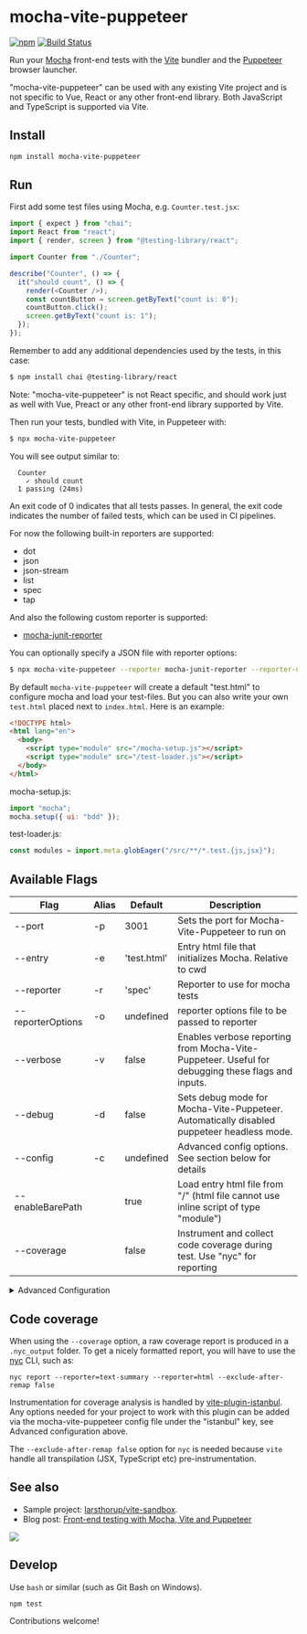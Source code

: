 # mocha-vite-puppeteer

[![npm](https://img.shields.io/npm/v/mocha-vite-puppeteer)](https://www.npmjs.com/package/mocha-vite-puppeteer)
[![Build Status](https://github.com/larsthorup/mocha-vite-puppeteer/actions/workflows/ci.yml/badge.svg)](https://github.com/larsthorup/mocha-vite-puppeteer/actions/workflows/ci.yml)

Run your [Mocha](https://mochajs.org/) front-end tests with the [Vite](https://vitejs.dev/) bundler and the [Puppeteer](https://pptr.dev/) browser launcher.

"mocha-vite-puppeteer" can be used with any existing Vite project and is not specific to Vue, React or any other front-end library. Both JavaScript and TypeScript is supported via Vite.

## Install

```bash
npm install mocha-vite-puppeteer
```

## Run

First add some test files using Mocha, e.g. `Counter.test.jsx`:

```js
import { expect } from "chai";
import React from "react";
import { render, screen } from "@testing-library/react";

import Counter from "./Counter";

describe("Counter", () => {
  it("should count", () => {
    render(<Counter />);
    const countButton = screen.getByText("count is: 0");
    countButton.click();
    screen.getByText("count is: 1");
  });
});
```

Remember to add any additional dependencies used by the tests, in this case:

```bash
$ npm install chai @testing-library/react
```

Note: "mocha-vite-puppeteer" is not React specific, and should work just as well with Vue, Preact or any other front-end library supported by Vite.

Then run your tests, bundled with Vite, in Puppeteer with:

```bash
$ npx mocha-vite-puppeteer
```

You will see output similar to:

```text
  Counter
    ✓ should count
  1 passing (24ms)
```

An exit code of 0 indicates that all tests passes. In general, the exit code indicates the number of failed tests, which can be used in CI pipelines.

For now the following built-in reporters are supported:

- dot
- json
- json-stream
- list
- spec
- tap

And also the following custom reporter is supported:

- [mocha-junit-reporter](https://www.npmjs.com/package/mocha-junit-reporter)

You can optionally specify a JSON file with reporter options:

```bash
$ npx mocha-vite-puppeteer --reporter mocha-junit-reporter --reporter-options mocha-junit-reporter.config.json
```

By default `mocha-vite-puppeteer` will create a default "test.html" to configure mocha and load your test-files. But you can also write your own `test.html` placed next to `index.html`. Here is an example:

```html
<!DOCTYPE html>
<html lang="en">
  <body>
    <script type="module" src="/mocha-setup.js"></script>
    <script type="module" src="/test-loader.js"></script>
  </body>
</html>
```

mocha-setup.js:

```js
import "mocha";
mocha.setup({ ui: "bdd" });
```

test-loader.js:

```js
const modules = import.meta.globEager("/src/**/*.test.{js,jsx}");
```

## Available Flags

| Flag              | Alias | Default     | Description                                                                                       |
| ----------------- | ----- | ----------- | ------------------------------------------------------------------------------------------------- |
| --port            | -p    | 3001        | Sets the port for Mocha-Vite-Puppeteer to run on                                                  |
| --entry           | -e    | 'test.html' | Entry html file that initializes Mocha. Relative to cwd                                           |
| --reporter        | -r    | 'spec'      | Reporter to use for mocha tests                                                                   |
| --reporterOptions | -o    | undefined   | reporter options file to be passed to reporter                                                    |
| --verbose         | -v    | false       | Enables verbose reporting from Mocha-Vite-Puppeteer. Useful for debugging these flags and inputs. |
| --debug           | -d    | false       | Sets debug mode for Mocha-Vite-Puppeteer. Automatically disabled puppeteer headless mode.         |
| --config          | -c    | undefined   | Advanced config options. See section below for details                                            |
| --enableBarePath  |       | true        | Load entry html file from "/" (html file cannot use inline script of type "module")               |
| --coverage        |       | false       | Instrument and collect code coverage during test. Use "nyc" for reporting                         |

<details>
  <summary>Advanced Configuration</summary>

```
{
  "port": 3010,
  "reporter": "dot",
  "coverage": true,
  "puppeteer": {
    "launchOptions": {
      "headless": false,
      ...
    }
  },
  "istanbul": {
    "include": ["src/*"]
  }
}
```

The base-level of the object accepts any flag above, except config of course.

The key "puppeteer" can be used for additional puppeteer configuration.
The puppeteer currently only accepts the key launchOptions.
see the [puppeteer docs on launch options](https://github.com/puppeteer/puppeteer/blob/main/docs/api.md#puppeteerlaunchoptions) for a full list of launch options available.

The key "istanbul" can be used for additional code coverage configuration, see the section on Code Coverage below.

</details>

## Code coverage

When using the `--coverage` option, a raw coverage report is produced in a `.nyc_output` folder. To get a nicely formatted report, you will have to use the [nyc](https://www.npmjs.com/package/nyc) CLI, such as:

```
nyc report --reporter=text-summary --reporter=html --exclude-after-remap false
```

Instrumentation for coverage analysis is handled by [vite-plugin-istanbul](https://www.npmjs.com/package/vite-plugin-istanbul). Any options needed for your project to work with this plugin can be added via the mocha-vite-puppeteer config file under the "istanbul" key, see Advanced configuration above.

The `--exclude-after-remap false` option for `nyc` is needed because `vite` handle all transpilation (JSX, TypeScript etc) pre-instrumentation.

## See also

- Sample project: [larsthorup/vite-sandbox](https://github.com/larsthorup/vite-sandbox).
- Blog post: [Front-end testing with Mocha, Vite and Puppeteer](https://www.fullstackagile.eu/2021/03/21/mocha-vite-puppeteer/)

![](https://www.fullstackagile.eu/2021/03/21/mocha-vite-puppeteer/mocha-vite-puppeteer-diagram.png)

## Develop

Use `bash` or similar (such as Git Bash on Windows).

```bash
npm test
```

Contributions welcome!
